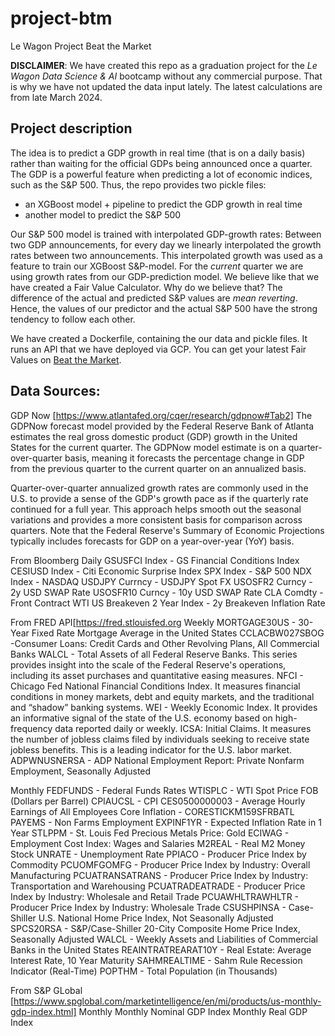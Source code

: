 # project-btm
Le Wagon Project Beat the Market

**DISCLAIMER**: We have created this repo as a graduation project for the _Le Wagon Data Science & AI_ bootcamp without any commercial purpose. That is why we have not updated the data input lately. The latest calculations are from late March 2024.

## Project description
The idea is to predict a GDP growth in real time (that is on a daily basis) rather than waiting for the official GDPs being announced once a quarter. The GDP is a powerful feature when predicting a lot of economic indices, such as the S&P 500. Thus, the repo provides two pickle files:

- an XGBoost model + pipeline to predict the GDP growth in real time
- another model to predict the S&P 500

Our S&P 500 model is trained with interpolated GDP-growth rates: Between two GDP announcements, for every day we linearly interpolated the growth rates between two announcements. This interpolated growth was used as a feature to train our XGBoost S&P-model. For the _current_ quarter we are using growth rates from our GDP-prediction model. We believe like that we have created a Fair Value Calculator. Why do we believe that? The difference of the actual and predicted S&P values are _mean reverting_. Hence, the values of our predictor and the actual S&P 500 have the strong tendency to follow each other.

We have created a Dockerfile, containing the our data and pickle files. It runs an API that we have deployed via GCP. You can get your latest Fair Values on [Beat the Market](https://project-btm-front.streamlit.app/).


## Data Sources:
GDP Now [https://www.atlantafed.org/cqer/research/gdpnow#Tab2]
The GDPNow forecast model provided by the Federal Reserve Bank of Atlanta estimates the real gross domestic product (GDP) growth in the United States for the current quarter. The GDPNow model estimate is on a quarter-over-quarter basis, meaning it forecasts the percentage change in GDP from the previous quarter to the current quarter on an annualized basis.

Quarter-over-quarter annualized growth rates are commonly used in the U.S. to provide a sense of the GDP's growth pace as if the quarterly rate continued for a full year. This approach helps smooth out the seasonal variations and provides a more consistent basis for comparison across quarters. Note that the Federal Reserve's Summary of Economic Projections typically includes forecasts for GDP on a year-over-year (YoY) basis.


From Bloomberg
Daily
GSUSFCI Index - GS Financial Conditions Index
CESIUSD Index - Citi Economic Surprise Index
SPX Index - S&P 500
NDX Index - NASDAQ
USDJPY Currncy - USDJPY Spot FX
USOSFR2 Curncy - 2y USD SWAP Rate
USOSFR10 Curncy - 10y USD SWAP Rate
CLA Comdty - Front Contract WTI
US Breakeven 2 Year Index - 2y Breakeven Inflation Rate

From FRED API[https://fred.stlouisfed.org
Weekly
MORTGAGE30US - 30-Year Fixed Rate Mortgage Average in the United States
CCLACBW027SBOG -Consumer Loans: Credit Cards and Other Revolving Plans, All Commercial Banks
WALCL - Total Assets of all Federal Reserve Banks. This series provides insight into the scale of the Federal Reserve's operations, including its asset purchases and quantitative easing measures.
NFCI - Chicago Fed National Financial Conditions Index. It measures financial conditions in money markets, debt and equity markets, and the traditional and “shadow” banking systems.
WEI - Weekly Economic Index. It provides an informative signal of the state of the U.S. economy based on high-frequency data reported daily or weekly.
ICSA: Initial Claims. It measures the number of jobless claims filed by individuals seeking to receive state jobless benefits. This is a leading indicator for the U.S. labor market.
ADPWNUSNERSA - ADP National Employment Report: Private Nonfarm Employment, Seasonally Adjusted

Monthly
FEDFUNDS - Federal Funds Rates
WTISPLC - WTI Spot Price FOB (Dollars per Barrel)
CPIAUCSL - CPI
CES0500000003 - Average Hourly Earnings of All Employees
Core Inflation - CORESTICKM159SFRBATL
PAYEMS - Non Farms Employment
EXPINF1YR - Expected Inflation Rate in 1 Year
STLPPM - St. Louis Fed Precious Metals Price: Gold
ECIWAG - Employment Cost Index: Wages and Salaries
M2REAL - Real M2 Money Stock
UNRATE - Unemployment Rate
PPIACO - Producer Price Index by Commodity
PCUOMFGOMFG - Producer Price Index by Industry: Overall Manufacturing
PCUATRANSATRANS - Producer Price Index by Industry: Transportation and Warehousing
PCUATRADEATRADE - Producer Price Index by Industry: Wholesale and Retail Trade
PCUAWHLTRAWHLTR - Producer Price Index by Industry: Wholesale Trade
CSUSHPINSA - Case-Shiller U.S. National Home Price Index, Not Seasonally Adjusted
SPCS20RSA - S&P/Case-Shiller 20-City Composite Home Price Index, Seasonally Adjusted
WALCL - Weekly Assets and Liabilities of Commercial Banks in the United States
REAINTRATREARAT10Y - Real Estate: Average Interest Rate, 10 Year Maturity
SAHMREALTIME - Sahm Rule Recession Indicator (Real-Time)
POPTHM - Total Population (in Thousands)

From S&P GLobal [https://www.spglobal.com/marketintelligence/en/mi/products/us-monthly-gdp-index.html]
Monthly
Monthly Nominal GDP Index
Monthly Real GDP Index
